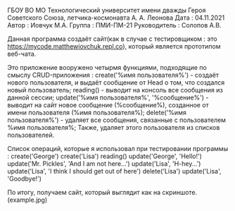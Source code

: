 ГБОУ ВО МО Технологический университет имени дважды Героя Советского Союза, летчика-космонавта А. А. Леонова
Дата : 04.11.2021
Автор : Иовчук М.А.
Группа : ПМИ-ПМ-21
Руководитель : Солопов А.В.

Данная программа создаёт сайт(как в случае с тестировщиком : это https://mycode.matthewiovchuk.repl.co), который является прототипом веб-чата.

Это приложение вооружено четырмя функциями, подходящие по смыслу CRUD-приложения :
create('%имя пользователя%') - создаёт нового пользователя, и выдаёт сообщение от Head о том, что создался новый пользователь;
reading() - выводит на консоль все сообщения из данной сессии;
update('%имя пользователя%', '%сообщение%') - выводит на сайт новое сообщение (%сообщение%), созданное от имени пользователя (%имя пользователя%);
delete('%имя пользователя%') - удаляет все сообщения, связанные с пользователем %имя пользователя%; Также, удаляет этого пользователя из списков пользователей.

Список операций, которые я использовал при тестировании программы :
create('George')
create('Lisa')
reading()
update('George', 'Hello!')
update('Mr. Pickles', 'And I am not here...')
update('Lisa', 'H-hey...')
update('Lisa', 'I think I should get out of here')
delete('Lisa')
update('Lisa', 'Goodbye!')

По итогу, получаем сайт, который выглядит как на скриншоте.(example.jpg)
